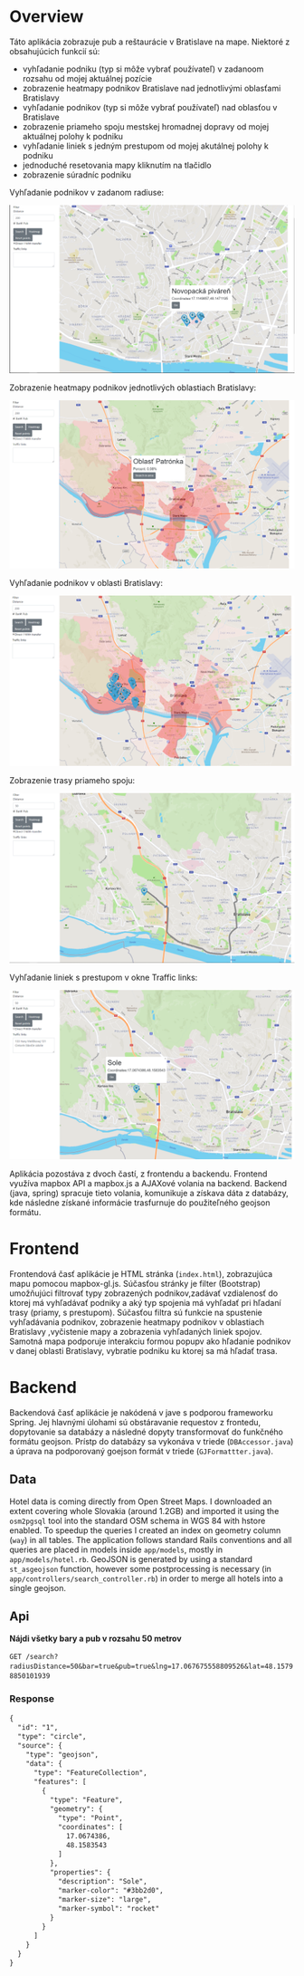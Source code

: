 # Overview

Táto aplikácia zobrazuje pub a reštaurácie v Bratislave na mape. Niektoré z obsahujúcich funkcií sú:
- vyhľadanie podniku (typ si môže vybrať používateľ) v zadanoom rozsahu od mojej aktuálnej pozície
- zobrazenie heatmapy podnikov Bratislave nad jednotlivými oblasťami Bratislavy 
- vyhľadanie podnikov (typ si môže vybrať používateľ) nad oblasťou v Bratislave
- zobrazenie priameho spoju mestskej hromadnej dopravy od mojej aktuálnej polohy k podniku
- vyhľadanie liniek s jedným prestupom od mojej akutálnej polohy k podniku
- jednoduché resetovania mapy kliknutím na tlačidlo
- zobrazenie súradníc podniku

Vyhľadanie podnikov v zadanom radiuse:

![Screenshot](findpubs.PNG)

Zobrazenie heatmapy podnikov jednotlivých oblastiach Bratislavy:

![Screenshot](heatmap.PNG)

Vyhľadanie podnikov v oblasti Bratislavy:

![Screenshot](findheatmap.PNG)

Zobrazenie trasy priameho spoju:

![Screenshot](direct.PNG)

Vyhľadanie liniek s prestupom v okne Traffic links:

![Screenshot](transfer.PNG)

Aplikácia pozostáva z dvoch častí, z frontendu a backendu. Frontend využíva  mapbox API a mapbox.js a AJAXové volania na backend. Backend (java, spring) spracuje tieto volania, komunikuje a získava dáta z databázy, kde následne získané informácie trasfurnuje do použiteľného geojson formátu.

# Frontend

Frontendová časť aplikácie je HTML stránka (`index.html`), zobrazujúca mapu pomocou mapbox-gl.js. Súčasťou stránky je filter (Bootstrap) umožňujúci filtrovať typy zobrazených podnikov,zadávať vzdialenosť do ktorej má vyhľadávať podniky a aký typ spojenia má vyhľadať pri hľadaní trasy (priamy, s prestupom). Súčasťou filtra sú funkcie na spustenie vyhľadávania podnikov, zobrazenie heatmapy podnikov v oblastiach Bratislavy ,vyčistenie mapy a zobrazenia vyhľadaných liniek spojov. Samotná mapa podporuje interakciu formou popupv ako hľadanie podnikov v danej oblasti Bratislavy, vybratie podniku ku ktorej sa má hľadať trasa.

# Backend

Backendová časť aplikácie je nakódená v jave s podporou frameworku Spring. Jej hlavnými úlohami sú obstáravanie requestov z frontedu, dopytovanie sa databázy a následné dopyty transformovať do funkčného formátu geojson. Prístp do databázy sa vykonáva v triede (`DBAccessor.java`) a úprava na podporovaný goejson formát v triede (`GJFormattter.java`).

## Data

Hotel data is coming directly from Open Street Maps. I downloaded an extent covering whole Slovakia (around 1.2GB) and imported it using the `osm2pgsql` tool into the standard OSM schema in WGS 84 with hstore enabled. To speedup the queries I created an index on geometry column (`way`) in all tables. The application follows standard Rails conventions and all queries are placed in models inside `app/models`, mostly in `app/models/hotel.rb`. GeoJSON is generated by using a standard `st_asgeojson` function, however some postprocessing is necessary (in `app/controllers/search_controller.rb`) in order to merge all hotels into a single geojson.

## Api

**Nájdi všetky bary a pub v rozsahu 50 metrov**

`GET /search?radiusDistance=50&bar=true&pub=true&lng=17.067675558809526&lat=48.15798850101939`



### Response


```
{
  "id": "1",
  "type": "circle",
  "source": {
    "type": "geojson",
    "data": {
      "type": "FeatureCollection",
      "features": [
        {
          "type": "Feature",
          "geometry": {
            "type": "Point",
            "coordinates": [
              17.0674386,
              48.1583543
            ]
          },
          "properties": {
            "description": "Sole",
            "marker-color": "#3bb2d0",
            "marker-size": "large",
            "marker-symbol": "rocket"
          }
        }
      ]
    }
  }
}
```

